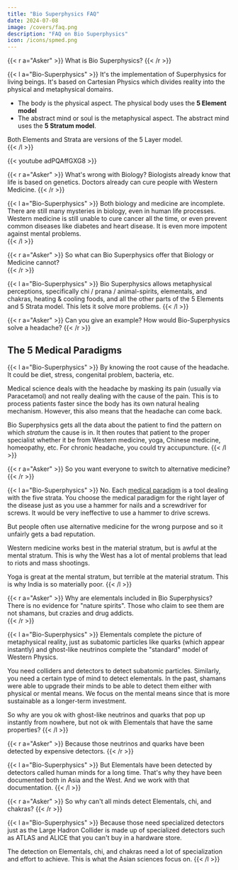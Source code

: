 ```yaml
---
title: "Bio Superphysics FAQ"
date: 2024-07-08
image: /covers/faq.png
description: "FAQ on Bio Superphysics"
icon: /icons/spmed.png
---
```



{{< r a="Asker" >}}
What is Bio Superphysics?
{{< /r >}}


{{< l a="Bio-Superphysics" >}}
It's the implementation of Superphysics for living beings. It's based on Cartesian Physics which divides reality into the physical and metaphysical domains.
- The body is the physical aspect. The physical body uses the **5 Element model**
- The abstract mind or soul is the metaphysical aspect. The abstract mind uses the **5 Stratum model**. 

Both Elements and Strata are versions of the 5 Layer model.  
{{< /l >}}

{{< youtube adPQAffGXG8 >}}


{{< r a="Asker" >}}
What's wrong with Biology? Biologists already know that life is based on genetics. Doctors already can cure people with Western Medicine. 
{{< /r >}}

{{< l a="Bio-Superphysics" >}}
Both biology and medicine are incomplete. There are still many mysteries in biology, even in human life processes. Western medicine is still unable to cure cancer all the time, or even prevent common diseases  like diabetes and heart disease. It is even more impotent against mental problems.   
{{< /l >}}


{{< r a="Asker" >}}
So what can Bio Superphysics offer that Biology or Medicine cannot?  
{{< /r >}}


{{< l a="Bio-Superphysics" >}}
Bio Superphysics allows metaphysical perceptions, specifically chi / prana / animal-spirits, elementals, and chakras, heating & cooling foods, and all the other parts of the 5 Elements and 5 Strata model. This lets it solve more problems. 
{{< /l >}}


{{< r a="Asker" >}}
Can you give an example? How would Bio-Superphysics solve a headache?
{{< /r >}}


## The 5 Medical Paradigms

{{< l a="Bio-Superphysics" >}}
By knowing the root cause of the headache. It could be diet, stress, congenital problem, bacteria, etc. 
<!-- The person might be doing something that is too stressful for his brain.  -->

Medical science deals with the headache by masking its pain (usually via Paracetamol) and not really dealing with the cause of the pain. This is to process patients faster since the body has its own natural healing mechanism. However, this also means that the headache can come back. 

<!-- Moreover, the doctor can only work with the data that the patient gives.  -->

Bio Superphysics gets all the data about the patient to find the pattern on which *stratum* the cause is in. It then routes that patient to the proper specialist whether it be from Western medicine, yoga, Chinese medicine, homeopathy, etc. For chronic headache, you could try accupuncture.
{{< /l >}}

<!-- 
, on the other hand, gets not only all the data from the person to find out what the cause, but also the patterns from all the data. This is more difficult and time-consuming, but is able to give more lasting solutions.
Bio Superphysics gives the person to question himself and extract data from his habits and memory so he can find the root cause because

This technique is the original Socratic Dialectics and is actually done by Chinese medicine and Homeopathy. the Socratic-dialectical method is an upgrade of the scientific method which has a limited dataset. --> 

<!-- combines the patient's knowledge of himself with the knowledge of the doctor regarding headaches. This combined knowledge can then point to the proper headache solutions whether it be from -->

{{< r a="Asker" >}}
So you want everyone to switch to alternative medicine?
{{< /r >}}

{{< l a="Bio-Superphysics" >}}
No. Each [medical paradigm](/bio/principles/part-04/chapter-03) is a tool dealing with the five strata. You choose the medical paradigm for the right layer of the disease just as you use a hammer for nails and a screwdriver for screws.  It would be very ineffective to use a hammer to drive screws. 

But people often use alternative medicine for the wrong purpose and so it unfairly gets a bad reputation. 

Western medicine works best in the material stratum, but is awful at the mental stratum. This is why the West has a lot of mental problems that lead to riots and mass shootings. 

Yoga is great at the mental stratum, but terrible at the material stratum. This is why India is so materially poor.
{{< /l >}}


{{< r a="Asker" >}}
Why are elementals included in Bio Superphysics? There is no evidence for "nature spirits". Those who claim to see them are not shamans, but crazies and drug addicts.  
{{< /r >}}


{{< l a="Bio-Superphysics" >}}
Elementals complete the picture of metaphysical reality, just as subatomic particles like quarks (which appear instantly) and ghost-like neutrinos complete the "standard" model of Western Physics.  

You need colliders and detectors to detect subatomic particles. Similarly, you need a certain type of mind to detect elementals. In the past, shamans were able to upgrade their minds to be able to detect them either with physical or mental means. We focus on the mental means since that is more sustainable as a longer-term investment.

So why are you ok with ghost-like neutrinos and quarks that pop up instantly from nowhere, but not ok with Elementals that have the same properties?
{{< /l >}}

{{< r a="Asker" >}}
Because those neutrinos and quarks have been detected by expensive detectors.
{{< /r >}}

{{< l a="Bio-Superphysics" >}}
But Elementals have been detected by detectors called human minds for a long time. That's why they have been documented both in Asia and the West. And we work with that documentation.
{{< /l >}}

{{< r a="Asker" >}}
So why can't all minds detect Elementals, chi, and chakras?
{{< /r >}}

{{< l a="Bio-Superphysics" >}}
Because those need specialized detectors just as the Large Hadron Collider is made up of specialized detectors such as ATLAS and ALICE that you can't buy in a hardware store.  

The detection on Elementals, chi, and chakras need a lot of specialization and effort to achieve. This is what the Asian sciences focus on.
{{< /l >}}

